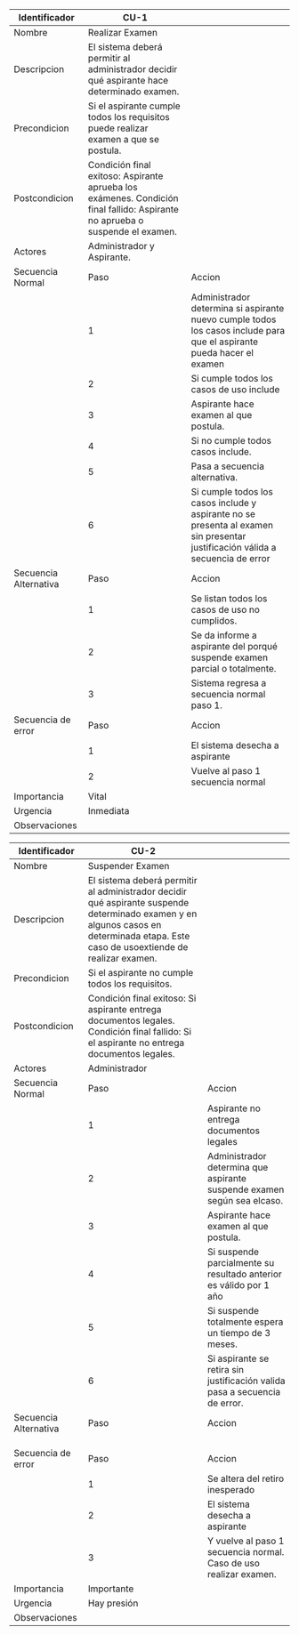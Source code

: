 | Identificador         | CU-1                                                                                                                         |                                                                                                                                |
|-----------------------|------------------------------------------------------------------------------------------------------------------------------|--------------------------------------------------------------------------------------------------------------------------------|
| Nombre                | Realizar Examen                                                                                                              |                                                                                                                                |
| Descripcion           | El sistema deberá permitir al administrador decidir qué aspirante hace determinado examen.                                   |                                                                                                                                |
| Precondicion          | Si el aspirante cumple todos los requisitos puede realizar examen a que se postula.                                          |                                                                                                                                |
| Postcondicion         | Condición final exitoso: Aspirante aprueba los exámenes. Condición final fallido: Aspirante no aprueba o suspende el examen. |                                                                                                                                |
| Actores               | Administrador y Aspirante.                                                                                                   |                                                                                                                                |
| Secuencia Normal      | Paso                                                                                                                         | Accion                                                                                                                         |
|                       | 1                                                                                                                            | Administrador determina si aspirante nuevo cumple todos los casos include para que el aspirante pueda hacer el examen          |
|                       | 2                                                                                                                            | Si cumple todos los casos de uso include                                                                                       |
|                       | 3                                                                                                                            | Aspirante hace examen al que postula.                                                                                          |
|                       | 4                                                                                                                            | Si no cumple todos casos include.                                                                                              |
|                       | 5                                                                                                                            | Pasa a secuencia alternativa.                                                                                                  |
|                       | 6                                                                                                                            | Si cumple todos los casos include y aspirante no se presenta al examen sin presentar justificación válida a secuencia de error |
| Secuencia Alternativa | Paso                                                                                                                         | Accion                                                                                                                         |
|                       | 1                                                                                                                            | Se listan todos los casos de uso no cumplidos.                                                                                 |
|                       | 2                                                                                                                            | Se da informe a aspirante del porqué suspende examen parcial o totalmente.                                                     |
|                       | 3                                                                                                                            | Sistema regresa a secuencia normal paso 1.                                                                                     |
| Secuencia de error    | Paso                                                                                                                         | Accion                                                                                                                         |
|                       | 1                                                                                                                            | El sistema desecha a aspirante                                                                                                 |
|                       | 2                                                                                                                            | Vuelve al paso 1 secuencia normal                                                                                              |
| Importancia           | Vital                                                                                                                        |                                                                                                                                |
| Urgencia              | Inmediata                                                                                                                    |                                                                                                                                |
| Observaciones         |                                                                                                                              |                                                                                                                                |

| Identificador         | CU-2                                                                                                                                                                               |                                                                            |
|-----------------------|------------------------------------------------------------------------------------------------------------------------------------------------------------------------------------|----------------------------------------------------------------------------|
| Nombre                | Suspender Examen                                                                                                                                                                   |                                                                            |
| Descripcion           | El sistema deberá permitir al administrador decidir qué aspirante suspende determinado examen y en algunos casos en determinada etapa. Este caso de usoextiende de realizar examen. |                                                                            |
| Precondicion          | Si el aspirante no cumple todos los requisitos.                                                                                                                                    |                                                                            |
| Postcondicion         | Condición final exitoso: Si aspirante entrega documentos legales. Condición final fallido: Si el aspirante no entrega documentos legales.                                          |                                                                            |
| Actores               | Administrador                                                                                                                                                                      |                                                                            |
| Secuencia Normal      | Paso     | Accion                                                                     |
|                       | 1        | Aspirante no entrega documentos legales                                    |
|                       | 2        | Administrador determina que aspirante suspende examen según sea elcaso.    |
|                       | 3        | Aspirante hace examen al que postula.                                      |
|                       | 4        | Si suspende parcialmente su resultado anterior es válido por 1 año         |
|                       | 5        | Si suspende totalmente espera un tiempo de 3 meses.                        |
|                       | 6        | Si aspirante se retira sin justificación valida pasa a secuencia de error. |
| Secuencia Alternativa | Paso     | Accion                                                                     |
|                       |          |                                                                            |
|                       |          |                                                                            |
|                       |          |                                                                            |
| Secuencia de error    | Paso     | Accion                                                                     |
|                       | 1        | Se altera del retiro inesperado                                            |
|                       | 2        | El sistema desecha a aspirante                                             |
|                       | 3        | Y vuelve al paso 1 secuencia normal. Caso de uso realizar examen.          |
| Importancia           | Importante |                                                                            |
| Urgencia              | Hay presión |                                                                            |
| Observaciones         |          |                                                                            |
